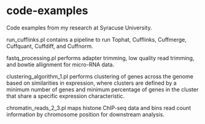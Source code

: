 # code-examples

Code examples from my research at Syracuse University.

run_cufflinks.pl contains a pipeline to run Tophat, Cufflinks, Cuffmerge, Cuffquant, Cuffdiff, and Cuffnorm.

fastq_processing.pl performs adapter trimming, low quality read trimming, and bowtie allignment for micro-RNA data.

clustering_algorithm_1.pl performs clustering of genes across the genome based on similarities in expression, where clusters are defined by a minimum number of genes and minimum percentage of genes in the cluster that share a specific expression characteristic.

chromatin_reads_2_3.pl maps histone ChIP-seq data and bins read count information by chromosome position for downstream analysis.
